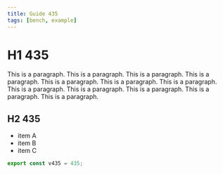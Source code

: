 ```yaml
---
title: Guide 435
tags: [bench, example]
---
```


# H1 435

This is a paragraph. This is a paragraph. This is a paragraph. This is a paragraph. This is a paragraph. This is a paragraph. This is a paragraph. This is a paragraph. This is a paragraph. This is a paragraph. This is a paragraph. This is a paragraph. 

## H2 435

- item A
- item B
- item C

```ts
export const v435 = 435;
```